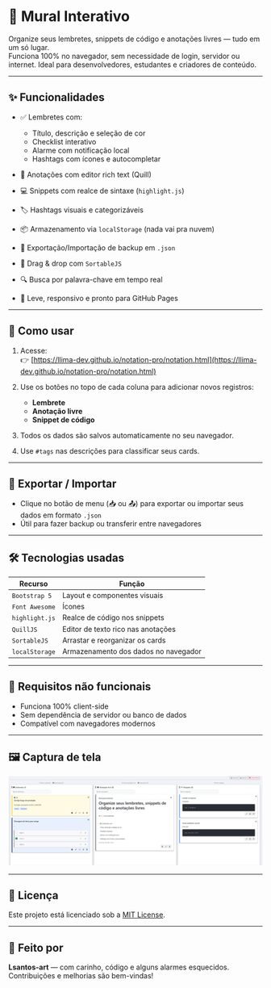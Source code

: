 # 🧱 Mural Interativo

Organize seus lembretes, snippets de código e anotações livres — tudo em um só lugar.  
Funciona 100% no navegador, sem necessidade de login, servidor ou internet. Ideal para desenvolvedores, estudantes e criadores de conteúdo.

---

## ✨ Funcionalidades

- ✅ Lembretes com:
  - Título, descrição e seleção de cor
  - Checklist interativo
  - Alarme com notificação local
  - Hashtags com ícones e autocompletar

- 📄 Anotações com editor rich text (Quill)
- 💻 Snippets com realce de sintaxe (`highlight.js`)
- 🏷️ Hashtags visuais e categorizáveis
- 📦 Armazenamento via `localStorage` (nada vai pra nuvem)
- 🔄 Exportação/Importação de backup em `.json`
- 🧩 Drag & drop com `SortableJS`
- 🔍 Busca por palavra-chave em tempo real
- 🌙 Leve, responsivo e pronto para GitHub Pages

---

## 🚀 Como usar

1. Acesse:  
   👉 [https://llima-dev.github.io/notation-pro/notation.html](https://llima-dev.github.io/notation-pro/notation.html)

2. Use os botões no topo de cada coluna para adicionar novos registros:
   - **Lembrete**
   - **Anotação livre**
   - **Snippet de código**

3. Todos os dados são salvos automaticamente no seu navegador.

4. Use `#tags` nas descrições para classificar seus cards.

---

## 💾 Exportar / Importar

- Clique no botão de menu (📥 ou 📤) para exportar ou importar seus dados em formato `.json`
- Útil para fazer backup ou transferir entre navegadores

---

## 🛠️ Tecnologias usadas

| Recurso        | Função                              |
|----------------|-------------------------------------|
| `Bootstrap 5`  | Layout e componentes visuais        |
| `Font Awesome` | Ícones                              |
| `highlight.js` | Realce de código nos snippets       |
| `QuillJS`      | Editor de texto rico nas anotações  |
| `SortableJS`   | Arrastar e reorganizar os cards     |
| `localStorage` | Armazenamento dos dados no navegador|

---

## 🧠 Requisitos não funcionais

- Funciona 100% client-side
- Sem dependência de servidor ou banco de dados
- Compatível com navegadores modernos

---

## 🖼️ Captura de tela

![alt text](image.png)

---

## 📜 Licença

Este projeto está licenciado sob a [MIT License](LICENSE).

---

## 🙌 Feito por

**Lsantos-art** — com carinho, código e alguns alarmes esquecidos.  
Contribuições e melhorias são bem-vindas!
